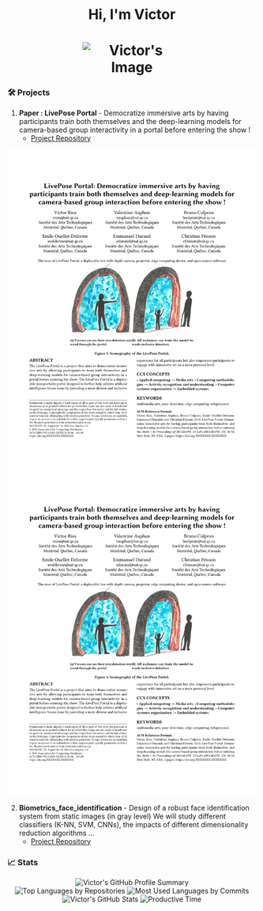 <h1 align="center">Hi, I'm Victor</h1>
  <h1 align="center">
  <img src="https://github.com/VictorRios-hub/VictorRios-hub/assets/99796369/fc50ceeb-e484-4719-9123-d4a56b20571b" alt="Victor's Image" style="display: block; margin: 0 auto; width: 50%; max-width: 200px;">
</h1>

### 🛠️ Projects

1. **Paper : LivePose Portal** - Democratize immersive arts by having participants train both themselves and the deep-learning models for camera-based group interactivity in a portal before entering the show !
   - [Project Repository](https://github.com/VictorRios-hub/LivePose_Portal)

![Paper](https://github.com/VictorRios-hub/LivePose_Portal/blob/main/LivePosePortalSIGGRAPH2023-abstract-submitted_page-0001.jpg)
![Paper](https://github.com/VictorRios-hub/LivePose_Portal/blob/main/LivePosePortalSIGGRAPH2023-abstract-submitted_page-0001.jpg)

2. **Biometrics_face_identification** - Design of a robust face identification system from static images (in gray level) We will study different classifiers (K-NN, SVM, CNNs), the impacts of different dimensionality reduction algorithms …
   - [Project Repository](https://github.com/VictorRios-hub/Biometrics_face_identification)



### 📈 Stats

<div style="text-align: center;">
  <img src="https://github-profile-summary-cards.vercel.app/api/cards/profile-details?username=VictorRios-hub&theme=github" alt="Victor's GitHub Profile Summary">
</div>

<div style="text-align: center;">
  <img src="https://github-profile-summary-cards.vercel.app/api/cards/repos-per-language?username=VictorRios-hub&theme=github" alt="Top Languages by Repositories">
  <img src="https://github-profile-summary-cards.vercel.app/api/cards/most-commit-language?username=VictorRios-hub&theme=github" alt="Most Used Languages by Commits">
</div>

<div style="text-align: center;">
  <img src="https://github-profile-summary-cards.vercel.app/api/cards/stats?username=VictorRios-hub&theme=github" alt="Victor's GitHub Stats">
  <img src="https://github-profile-summary-cards.vercel.app/api/cards/productive-time?username=VictorRios-hub&theme=github" alt="Productive Time">
</div>
